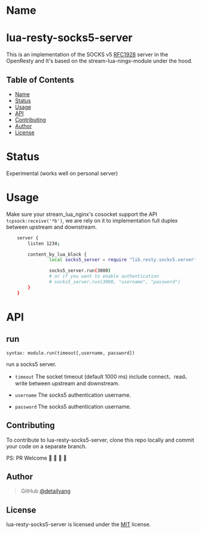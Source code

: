 Name
====

# lua-resty-socks5-server
This is an implementation of the SOCKS v5 [RFC1928](https://www.ietf.org/rfc/rfc1928.txt) server in the OpenResty and It's based on the stream-lua-ningx-module under the hood.

Table of Contents
-----------------
* [Name](#name)
* [Status](#status)
* [Usage](#usage)
* [API](#api)
* [Contributing](#contributing)
* [Author](#author)
* [License](#license)

Status
====
Experimental (works well on personal server)

Usage
====
Make sure your stream_lua_nginx's cosocket support the API `tcpsock:receive('*b')`, we are rely on it to implementation full duplex between upstream and downstream.

````bash
    server {
        listen 1234;

        content_by_lua_block {
                local socks5_server = require "lib.resty.socks5.server"

                socks5_server.run(3000)
                # or if you want to enable authentication
                # socks5_server.run(3000, "username", "password")
        }
    }
````

API
====

run
---
`syntax: module.run(timeout[,username, password])`

run a socks5 server.

* `timeout`
    The socket timeout (default 1000 ms) include connect、read、write between upstream and downstream.

* `username`
    The socks5 authentication username.

* `password`
    The socks5 authentication username.


Contributing
------------

To contribute to lua-resty-socks5-server, clone this repo locally and commit your code on a separate branch.

PS: PR Welcome :rocket: :rocket: :rocket: :rocket:


Author
------

> GitHub [@detailyang](https://github.com/detailyang)


License
-------
lua-resty-socks5-server is licensed under the [MIT] license.

[MIT]: https://github.com/detailyang/ybw/blob/master/licenses/MIT
